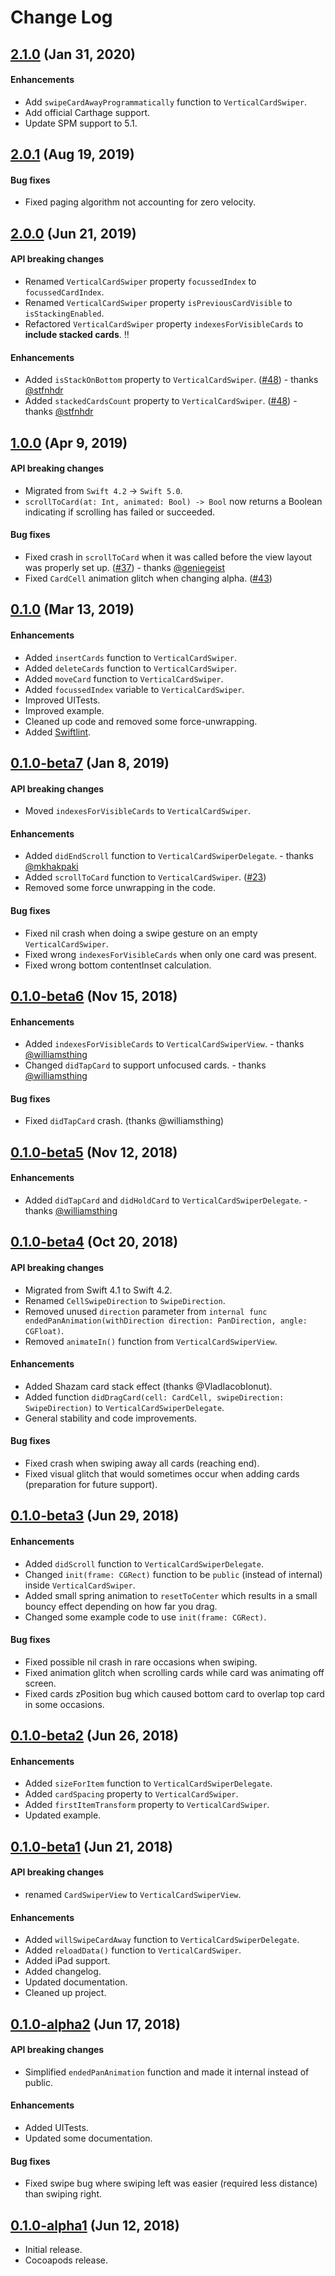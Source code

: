 # Change Log

## [2.1.0](https://github.com/JoniVR/VerticalCardSwiper/releases/tag/2.1.0) (Jan 31, 2020)

#### Enhancements

- Add `swipeCardAwayProgrammatically` function to `VerticalCardSwiper`.
- Add official Carthage support.
- Update SPM support to 5.1.

## [2.0.1](https://github.com/JoniVR/VerticalCardSwiper/releases/tag/2.0.1) (Aug 19, 2019)

#### Bug fixes

- Fixed paging algorithm not accounting for zero velocity.

## [2.0.0](https://github.com/JoniVR/VerticalCardSwiper/releases/tag/2.0.0) (Jun 21, 2019)

#### API breaking changes

- Renamed `VerticalCardSwiper` property `focussedIndex` to `focussedCardIndex`.
- Renamed `VerticalCardSwiper` property `isPreviousCardVisible` to `isStackingEnabled`.
- Refactored `VerticalCardSwiper` property `indexesForVisibleCards` to **include stacked cards**. ‼️

#### Enhancements

- Added `isStackOnBottom` property to `VerticalCardSwiper`. ([#48](https://github.com/JoniVR/VerticalCardSwiper/pull/48)) - thanks [@stfnhdr](https://github.com/stfnhdr)
- Added `stackedCardsCount` property to `VerticalCardSwiper`. ([#48](https://github.com/JoniVR/VerticalCardSwiper/pull/48)) - thanks [@stfnhdr](https://github.com/stfnhdr)

## [1.0.0](https://github.com/JoniVR/VerticalCardSwiper/releases/tag/1.0.0) (Apr 9, 2019)

#### API breaking changes

- Migrated from `Swift 4.2` -> `Swift 5.0`.
- `scrollToCard(at: Int, animated: Bool) -> Bool` now returns a Boolean indicating if scrolling has failed or succeeded.

#### Bug fixes

- Fixed crash in `scrollToCard` when it was called before the view layout was properly set up. ([#37](https://github.com/JoniVR/VerticalCardSwiper/issues/37)) - thanks [@geniegeist](https://github.com/geniegeist)
- Fixed `CardCell` animation glitch when changing alpha. ([#43](https://github.com/JoniVR/VerticalCardSwiper/issues/43))

## [0.1.0](https://github.com/JoniVR/VerticalCardSwiper/releases/tag/0.1.0) (Mar 13, 2019)

#### Enhancements

- Added `insertCards` function to `VerticalCardSwiper`.
- Added `deleteCards` function to `VerticalCardSwiper`.
- Added `moveCard` function to `VerticalCardSwiper`.
- Added `focussedIndex` variable to `VerticalCardSwiper`.
- Improved UITests.
- Improved example.
- Cleaned up code and removed some force-unwrapping.
- Added [Swiftlint](https://github.com/realm/SwiftLint).

## [0.1.0-beta7](https://github.com/JoniVR/VerticalCardSwiper/releases/tag/0.1.0-beta7) (Jan 8, 2019)

#### API breaking changes

- Moved `indexesForVisibleCards` to `VerticalCardSwiper`.

#### Enhancements

- Added `didEndScroll`  function to `VerticalCardSwiperDelegate`. - thanks [@mkhakpaki](https://github.com/mkhakpaki)
- Added `scrollToCard` function to `VerticalCardSwiper`. ([#23](https://github.com/JoniVR/VerticalCardSwiper/issues/23))
- Removed some force unwrapping in the code.

#### Bug fixes

- Fixed nil crash when doing a swipe gesture on an empty `VerticalCardSwiper`.
- Fixed wrong `indexesForVisibleCards` when only one card was present.
- Fixed wrong bottom contentInset calculation.

## [0.1.0-beta6](https://github.com/JoniVR/VerticalCardSwiper/releases/tag/0.1.0-beta6) (Nov 15, 2018)

#### Enhancements

- Added `indexesForVisibleCards` to `VerticalCardSwiperView`. - thanks [@williamsthing](https://github.com/williamsthing)
- Changed `didTapCard` to support unfocused cards. - thanks [@williamsthing](https://github.com/williamsthing)

#### Bug fixes

 - Fixed `didTapCard` crash. (thanks @williamsthing)

## [0.1.0-beta5](https://github.com/JoniVR/VerticalCardSwiper/releases/tag/0.1.0-beta5) (Nov 12, 2018)

#### Enhancements

- Added `didTapCard` and `didHoldCard` to `VerticalCardSwiperDelegate`. - thanks [@williamsthing](https://github.com/williamsthing)

## [0.1.0-beta4](https://github.com/JoniVR/VerticalCardSwiper/releases/tag/0.1.0-beta4) (Oct 20, 2018)

#### API breaking changes

- Migrated from Swift 4.1 to Swift 4.2.
- Renamed `CellSwipeDirection` to `SwipeDirection`.
- Removed unused `direction` parameter from `internal func endedPanAnimation(withDirection direction: PanDirection, angle: CGFloat)`.
- Removed `animateIn()` function from `VerticalCardSwiperView`.

#### Enhancements

- Added Shazam card stack effect (thanks @VladIacobIonut).
- Added  function `didDragCard(cell: CardCell, swipeDirection: SwipeDirection)` to `VerticalCardSwiperDelegate`.
- General stability and code improvements.

#### Bug fixes

- Fixed crash when swiping away all cards (reaching end).
- Fixed visual glitch that would sometimes occur when adding cards (preparation for future support).

## [0.1.0-beta3](https://github.com/JoniVR/VerticalCardSwiper/releases/tag/0.1.0-beta3) (Jun 29, 2018)

#### Enhancements

- Added `didScroll` function to `VerticalCardSwiperDelegate`.
- Changed `init(frame: CGRect)` function to be `public` (instead of internal) inside `VerticalCardSwiper`.
- Added small spring animation to `resetToCenter` which results in a small bouncy effect depending on how far you drag.
- Changed some example code to use `init(frame: CGRect)`.

#### Bug fixes

- Fixed possible nil crash in rare occasions when swiping.
- Fixed animation glitch when scrolling cards while card was animating off screen.
- Fixed cards zPosition bug which caused bottom card to overlap top card in some occasions.

## [0.1.0-beta2](https://github.com/JoniVR/VerticalCardSwiper/releases/tag/0.1.0-beta2) (Jun 26, 2018)

#### Enhancements

- Added `sizeForItem` function to `VerticalCardSwiperDelegate`.
- Added `cardSpacing` property to `VerticalCardSwiper`.
- Added `firstItemTransform` property to `VerticalCardSwiper`.
- Updated example.

## [0.1.0-beta1](https://github.com/JoniVR/VerticalCardSwiper/releases/tag/0.1.0-beta1) (Jun 21, 2018)

#### API breaking changes

- renamed `CardSwiperView` to `VerticalCardSwiperView`.

#### Enhancements

- Added `willSwipeCardAway` function to `VerticalCardSwiperDelegate`.
- Added `reloadData()` function to `VerticalCardSwiper`.
- Added iPad support.
- Added changelog.
- Updated documentation.
- Cleaned up project.

## [0.1.0-alpha2](https://github.com/JoniVR/VerticalCardSwiper/releases/tag/0.1.0-alpha2) (Jun 17, 2018)

#### API breaking changes

- Simplified `endedPanAnimation` function and made it internal instead of public. 

#### Enhancements

- Added UITests.
- Updated some documentation.

#### Bug fixes

- Fixed swipe bug where swiping left was easier (required less distance) than swiping right.

## [0.1.0-alpha1](https://github.com/JoniVR/VerticalCardSwiper/releases/tag/0.1.0-alpha1) (Jun 12, 2018)

- Initial release.
- Cocoapods release.
